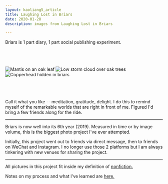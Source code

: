 ```yaml
---
layout: kaoliang5_article
title: Laughing Lost in Briars
date: 2020-01-28
description: images from Laughing Lost in Briars

---
```


Briars is 1 part diary, 1 part social publishing experiment.


<div style="margin:5em auto; padding=0">
<picture>
  <source srcset="https://www.zachmccabe.com/briars/assets/viz/briars-01-6c.webp" type="image/webp">
  <source srcset="https://www.zachmccabe.com/briars/assets/viz/briars-01-6c.jpg" type="image/jpeg">
  <img src="https://www.zachmccabe.com/briars/assets/viz/briars-01-6c.jpg" alt="Mantis on an oak leaf">
</picture>
<picture>
  <source srcset="https://www.zachmccabe.com/briars/assets/viz/briars-02-6c.webp" type="image/webp">
  <source srcset="https://www.zachmccabe.com/briars/assets/viz/briars-02-6c.jpg" type="image/jpeg">
  <img src="https://www.zachmccabe.com/briars/assets/viz/briars-02-6c.jpg" alt="Low storm cloud over oak trees">
</picture>
<picture>
  <source srcset="https://www.zachmccabe.com/briars/assets/viz/briars-03-6c.webp" type="image/webp">
  <source srcset="https://www.zachmccabe.com/briars/assets/viz/briars-03-6c.jpg" type="image/jpeg">
  <img src="https://www.zachmccabe.com/briars/assets/viz/briars-03-6c.jpg" alt="Copperhead hidden in briars">
</picture>
</div>


Call it what you like -- meditation, gratitude, delight. I do this to remind myself of the remarkable worlds that are right in front of me. Figured I'd bring a few friends along for the ride.


---


Briars is now well into its 6th year (2019). Measured in time or by image volume, this is the biggest photo project I've ever attempted.

Initially, this project went out to friends via direct message, then to friends on WeChat and Instagram. I no longer use those 2 platforms but I am always tinkering with new venues for sharing the project.


---



All pictures in this project fit inside my definition of [nonfiction.](https://www.zachmccabe.com/nonfiction.html)

Notes on my process and what I've learned are [here.](https://www.zachmccabe.com/briars/notes.html)

